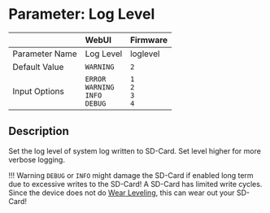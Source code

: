 # Parameter: Log Level

|                   | WebUI               | Firmware
|:---               |:---                 |:----
| Parameter Name    | Log Level           | loglevel
| Default Value     | `WARNING`           | `2`
| Input Options     | `ERROR`<br>`WARNING`<br>`INFO`<br>`DEBUG` | `1`<br>`2`<br>`3`<br>`4`


## Description

Set the log level of system log written to SD-Card. Set level higher for more verbose logging.


!!! Warning
    `DEBUG` or `INFO` might damage the SD-Card if enabled long term due to excessive writes to the SD-Card!
    A SD-Card has limited write cycles. Since the device does not do [Wear Leveling](https://en.wikipedia.org/wiki/Wear_leveling), this can wear out your SD-Card!
